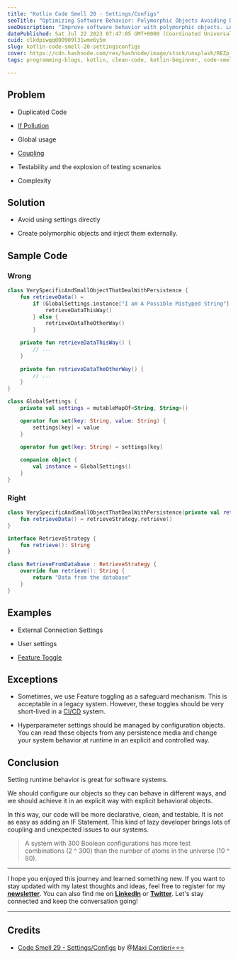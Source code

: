 ```yaml
---
title: "Kotlin Code Smell 20 - Settings/Configs"
seoTitle: "Optimizing Software Behavior: Polymorphic Objects Avoiding Duplication"
seoDescription: "Improve software behavior with polymorphic objects. Learn how to avoid duplicated code and enhance testability for clean, declarative systems."
datePublished: Sat Jul 22 2023 07:47:05 GMT+0000 (Coordinated Universal Time)
cuid: clkdpiwqq000909l31wme6y5m
slug: kotlin-code-smell-20-settingsconfigs
cover: https://cdn.hashnode.com/res/hashnode/image/stock/unsplash/REZp_5-2wzA/upload/68a1cba84b003c37b553a9dfd0a20256.jpeg
tags: programming-blogs, kotlin, clean-code, kotlin-beginner, code-smell-1

---
```




## Problem

* Duplicated Code
    
* [If Pollution](https://maximilianocontieri.com/how-to-get-rid-of-annoying-ifs-forever)
    
* Global usage
    
* [Coupling](https://maximilianocontieri.com/coupling-the-one-and-only-software-design-problem)
    
* Testability and the explosion of testing scenarios
    
* Complexity
    

## Solution

* Avoid using settings directly
    
* Create polymorphic objects and inject them externally.
    

## Sample Code

### Wrong

```kotlin
class VerySpecificAndSmallObjectThatDealWithPersistence {
    fun retrieveData() =
        if (GlobalSettings.instance["I am A Possible Mistyped String"] != null) {
            retrieveDataThisWay()
        } else {
            retrieveDataTheOtherWay()
        }

    private fun retrieveDataThisWay() {
        // ...
    }
    
    private fun retrieveDataTheOtherWay() {
        // ...
    }
}

class GlobalSettings {
    private val settings = mutableMapOf<String, String>()

    operator fun set(key: String, value: String) {
        settings[key] = value
    }
    
    operator fun get(key: String) = settings[key]

    companion object {
        val instance = GlobalSettings()
    }
}
```

### Right

```kotlin
class VerySpecificAndSmallObjectThatDealWithPersistence(private val retrieveStrategy: RetrieveStrategy) {
    fun retrieveData() = retrieveStrategy.retrieve()
}

interface RetrieveStrategy {
    fun retrieve(): String
}

class RetrieveFromDatabase : RetrieveStrategy {
    override fun retrieve(): String {
        return "Data from the database"
    }
}
```

## Examples

* External Connection Settings
    
* User settings
    
* [Feature Toggle](https://en.wikipedia.org/wiki/Feature_toggle)
    

## Exceptions

* Sometimes, we use Feature toggling as a safeguard mechanism. This is acceptable in a legacy system. However, these toggles should be very short-lived in a [CI/CD](https://en.wikipedia.org/wiki/CI/CD) system.
    
* Hyperparameter settings should be managed by configuration objects. You can read these objects from any persistence media and change your system behavior at runtime in an explicit and controlled way.
    

## Conclusion

Setting runtime behavior is great for software systems.

We should configure our objects so they can behave in different ways, and we should achieve it in an explicit way with explicit behavioral objects.

In this way, our code will be more declarative, clean, and testable. It is not as easy as adding an IF Statement. This kind of lazy developer brings lots of coupling and unexpected issues to our systems.

> A system with 300 Boolean configurations has more test combinations (2 ^ 300) than the number of atoms in the universe (10 ^ 80).

---

I hope you enjoyed this journey and learned something new. If you want to stay updated with my latest thoughts and ideas, feel free to register for my [**newsletter**](https://yonatankarp.com/newsletter). You can also find me on [**LinkedIn**](https://www.linkedin.com/in/yonatankarp/) or [**Twitter**](https://twitter.com/yonatan_karp). Let's stay connected and keep the conversation going!

---

## Credits

* [Code Smell 29 - Settings/Configs](https://maximilianocontieri.com/code-smell-29-settingsconfigs) by @[Maxi Contieri⭐⭐⭐](@mcsee)
